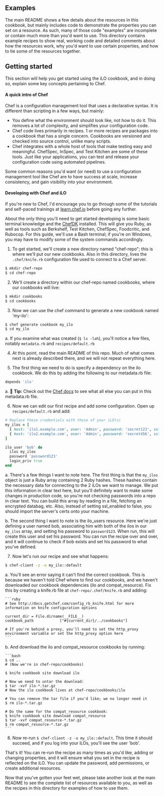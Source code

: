 ## Examples

The main README shows a few details about the resources in this cookbook, but mainly includes code to demonstrate the properties you can set on a resource.
As such, many of those code "examples" are incomplete or contain much more than you'd want to use.
This directory contains example recipes to show real, working code and detailed comments about how the resources work, why you'd want to use certain properties, and how to tie some of the resources together.

## Getting started

This section will help you get started using the iLO cookbook, and in doing so, explain some key concepts pertaining to Chef.

#### A quick intro of Chef

Chef is a configuration management tool that uses a declarative syntax. It is different than scripting in a few ways, but mainly:

 - You define what the environment should look like, not how to do it. This removes a lot of complexity, and simplifies your configuration code.
 - Chef code lives primarily in recipes. 1 or more recipes are packages into a cookbook that has a single concern. Cookbooks are versioned and checked into source control, unlike many scripts.
 - Chef integrates with a whole host of tools that make testing easy and meaningful. ChefSpec, InSpec, and Test Kitchen are some of these tools. Just like your applications, you can test and release your configuration code using automated pipelines.

Some common reasons you'd want (or need) to use a configuration management tool like Chef are to have success at scale, increase consistency, and gain visibility into your environment.

#### Developing with Chef and iLO

If you're new to Chef, I'd encourage you to go through some of the tutorials and self-paced trainings at [learn.chef.io](https://learn.chef.io) before going any further.

About the only thing you'll need to get started developing is some basic terminal knowledge and the [ChefDK](https://downloads.chef.io/chef-dk/) installed. This will give you Ruby, as well as tools such as Berkshelf, Test Kitchen, ChefSpec, Foodcritic, and Rubocop. For this guide, we'll use a Bash terminal; if you're on Windows, you may have to modify some of the system commands accordingly.

1. To get started, we'll create a new directory named "chef-repo"; this is where we'll put our new cookbooks. Also in this directory, lives the `.chef/knife.rb` configuration file used to connect to a Chef server.

  ```bash
  $ mkdir chef-repo
  $ cd chef-repo
  ```

2. We'll create a directory within our chef-repo named cookbooks, where our cookbooks will live:

  ```bash
  $ mkdir cookbooks
  $ cd cookbooks
  ```

3. Now we can use the chef command to generate a new cookbook named 'my-ilo':
  ```bash
  $ chef generate cookbook my_ilo
  $ cd my_ilo
  ```

  a. If you examine what was created (`$ ls -lah`), you'll notice a few files, notably `metadata.rb` and `recipes/default.rb`

4. At this point, read the main README of this repo. Much of what comes next is already described there, and we will not repeat everything here.

5. The first thing we need to do is specify a dependency on the ilo cookbook. We do this by adding the following to our metadata.rb file:

  ```ruby
  depends 'ilo'
  ```

  a. :pushpin: **Tip:** Check out the [Chef docs](https://docs.chef.io/config_rb_metadata.html) to see what all else you can put in this metadata.rb file.

6. Now we can edit our first recipe and add some configuration. Open up `recipes/default.rb` and add:

  ```ruby
  # Replace these credentials with those of your iLO(s)
  my_ilos = [
    { host: 'ilo1.example.com', user: 'Admin', password: 'secret123', ssl_enabled: false },
    { host: 'ilo2.example.com', user: 'Admin', password: 'secret456', ssl_enabled: false }
  ]

  ilo_user 'bob' do
    ilos my_ilos
    password 'password123'
    login_priv true
  end
  ```

  a. There's a few things I want to note here. The first thing is that the `my_ilos` object is just a Ruby array containing 2 Ruby hashes. These hashes contain the necessary data for connecting to the 2 iLOs we want to manage. We put this information in clear text here, but you'll definitely want to make some changes in production code, so you're not checking passwords into a repo in clear text. You can build this array by reading in a file, fetching an encrypted databag, etc. Also, instead of setting ssl_enabled to false, you should import the server's certs onto your machine.

  b. The second thing I want to note is the ilo_users resource. Here we're just defining a user named bob, associating him with both of the ilos in our `my_ilos` array, and setting his password to `password123`. When run, this will create this user and set his password. You can run the recipe over and over, and it will continue to check if bob exists and set his password to what you've defined.

7. Now let's run our recipe and see what happens:

  ```bash
  $ chef-client -z -o my_ilo::default
  ```

  a. You'll see an error saying it can't find the correct cookbook. This is because we haven't told Chef where to find our cookbooks, and we haven't downloaded our cookbook dependencies (ilo and compat_resource). Fix this by creating a knife.rb file at `chef-repo/.chef/knife.rb` and adding:

    ```ruby
    # See http://docs.getchef.com/config_rb_knife.html for more information on knife configuration options

    current_dir = File.dirname(__FILE__)
    cookbook_path            ["#{current_dir}/../cookbooks"]

    # If you're behind a proxy, you'll need to set the http_proxy environment variable or set the http_proxy option here
    ```

  b. And download the ilo and compat_resource cookbooks by running:

    ```bash
    $ cd ..
    # (Now we're in chef-repo/cookbooks)

    $ knife cookbook site download ilo

    # Now we need to untar the download:
    $ tar -xvf ilo-*.tar.gz
    # Now the ilo cookbook lives at chef-repo/cookbooks/ilo

    # You can remove the tar file if you'd like; we no longer need it
    $ rm ilo-*.tar.gz

    # Do the same for the compat_resource cookbook:
    $ knife cookbook site download compat_resource
    $ tar -xvf compat_resource-*.tar.gz
    $ rm compat_resource-*.tar.gz
    ```

8. Now re-run `$ chef-client -z -o my_ilo::default`. This time it should succeed, and if you log into your iLOs, you'll see the user 'bob'.

That's it! You can re-run the recipe as many times as you'd like, adding or changing properties, and it will ensure what you set in the recipe is reflected on the iLO.
You can update the password, add permissions, or create additional resources.

Now that you've gotten your feet wet, please take another look at the main README to see the complete list of resources available to you, as well as the recipes in this directory for examples of how to use them.
